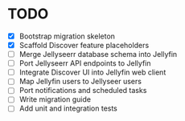 # TODO

- [x] Bootstrap migration skeleton
- [x] Scaffold Discover feature placeholders
- [ ] Merge Jellyseerr database schema into Jellyfin
- [ ] Port Jellyseerr API endpoints to Jellyfin
- [ ] Integrate Discover UI into Jellyfin web client
- [ ] Map Jellyfin users to Jellyseer users
- [ ] Port notifications and scheduled tasks
- [ ] Write migration guide
- [ ] Add unit and integration tests
